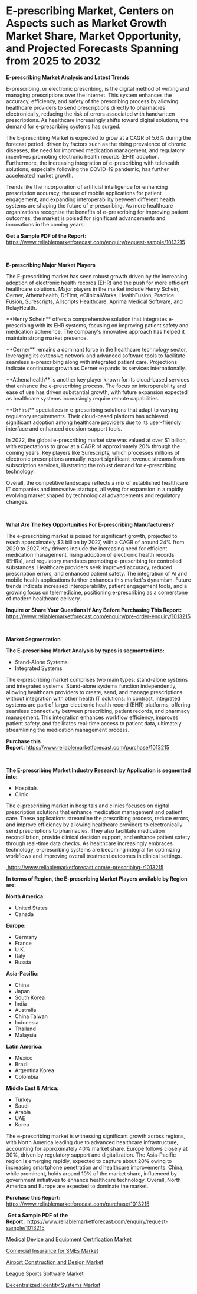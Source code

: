 <p><h1>E-prescribing Market, Centers on Aspects such as Market Growth Market Share, Market Opportunity, and Projected Forecasts Spanning from 2025 to 2032</h1></p><p><strong>E-prescribing Market Analysis and Latest Trends</strong></p>
<p><p>E-prescribing, or electronic prescribing, is the digital method of writing and managing prescriptions over the internet. This system enhances the accuracy, efficiency, and safety of the prescribing process by allowing healthcare providers to send prescriptions directly to pharmacies electronically, reducing the risk of errors associated with handwritten prescriptions. As healthcare increasingly shifts toward digital solutions, the demand for e-prescribing systems has surged.</p><p>The E-prescribing Market is expected to grow at a CAGR of 5.6% during the forecast period, driven by factors such as the rising prevalence of chronic diseases, the need for improved medication management, and regulatory incentives promoting electronic health records (EHR) adoption. Furthermore, the increasing integration of e-prescribing with telehealth solutions, especially following the COVID-19 pandemic, has further accelerated market growth. </p><p>Trends like the incorporation of artificial intelligence for enhancing prescription accuracy, the use of mobile applications for patient engagement, and expanding interoperability between different health systems are shaping the future of e-prescribing. As more healthcare organizations recognize the benefits of e-prescribing for improving patient outcomes, the market is poised for significant advancements and innovations in the coming years.</p></p>
<p><strong>Get a Sample PDF of the Report:&nbsp;</strong> <a href="https://www.reliablemarketforecast.com/enquiry/request-sample/1013215?utm_campaign=1140&utm_medium=2&utm_source=Github&utm_content=ia&utm_term=11032025&utm_id=e-prescribing">https://www.reliablemarketforecast.com/enquiry/request-sample/1013215</a></p>
<p>&nbsp;</p>
<p><strong>E-prescribing Major Market Players</strong></p>
<p><p>The E-prescribing market has seen robust growth driven by the increasing adoption of electronic health records (EHR) and the push for more efficient healthcare solutions. Major players in the market include Henry Schein, Cerner, Athenahealth, DrFirst, eClinicalWorks, HealthFusion, Practice Fusion, Surescripts, Allscripts Healthcare, Aprima Medical Software, and RelayHealth.</p><p>**Henry Schein** offers a comprehensive solution that integrates e-prescribing with its EHR systems, focusing on improving patient safety and medication adherence. The company's innovative approach has helped it maintain strong market presence. </p><p>**Cerner** remains a dominant force in the healthcare technology sector, leveraging its extensive network and advanced software tools to facilitate seamless e-prescribing along with integrated patient care. Projections indicate continuous growth as Cerner expands its services internationally.</p><p>**Athenahealth** is another key player known for its cloud-based services that enhance the e-prescribing process. The focus on interoperability and ease of use has driven substantial growth, with future expansion expected as healthcare systems increasingly require remote capabilities.</p><p>**DrFirst** specializes in e-prescribing solutions that adapt to varying regulatory requirements. Their cloud-based platform has achieved significant adoption among healthcare providers due to its user-friendly interface and enhanced decision-support tools.</p><p>In 2022, the global e-prescribing market size was valued at over $1 billion, with expectations to grow at a CAGR of approximately 20% through the coming years. Key players like Surescripts, which processes millions of electronic prescriptions annually, report significant revenue streams from subscription services, illustrating the robust demand for e-prescribing technology.</p><p>Overall, the competitive landscape reflects a mix of established healthcare IT companies and innovative startups, all vying for expansion in a rapidly evolving market shaped by technological advancements and regulatory changes.</p></p>
<p>&nbsp;</p>
<p><strong>What Are The Key Opportunities For E-prescribing Manufacturers?</strong></p>
<p><p>The e-prescribing market is poised for significant growth, projected to reach approximately $3 billion by 2027, with a CAGR of around 24% from 2020 to 2027. Key drivers include the increasing need for efficient medication management, rising adoption of electronic health records (EHRs), and regulatory mandates promoting e-prescribing for controlled substances. Healthcare providers seek improved accuracy, reduced prescription errors, and enhanced patient safety. The integration of AI and mobile health applications further enhances this market's dynamism. Future trends indicate increased interoperability, patient engagement tools, and a growing focus on telemedicine, positioning e-prescribing as a cornerstone of modern healthcare delivery.</p></p>
<p><strong>Inquire or Share Your Questions If Any Before Purchasing This Report:</strong> <a href="https://www.reliablemarketforecast.com/enquiry/pre-order-enquiry/1013215?utm_campaign=1140&utm_medium=2&utm_source=Github&utm_content=ia&utm_term=11032025&utm_id=e-prescribing">https://www.reliablemarketforecast.com/enquiry/pre-order-enquiry/1013215</a></p>
<p>&nbsp;</p>
<p><strong>Market Segmentation</strong></p>
<p><strong>The E-prescribing Market Analysis by types is segmented into:</strong></p>
<p><ul><li>Stand-Alone Systems</li><li>Integrated Systems</li></ul></p>
<p><p>The e-prescribing market comprises two main types: stand-alone systems and integrated systems. Stand-alone systems function independently, allowing healthcare providers to create, send, and manage prescriptions without integration with other health IT solutions. In contrast, integrated systems are part of larger electronic health record (EHR) platforms, offering seamless connectivity between prescribing, patient records, and pharmacy management. This integration enhances workflow efficiency, improves patient safety, and facilitates real-time access to patient data, ultimately streamlining the medication management process.</p></p>
<p><strong>Purchase this Report:&nbsp;</strong><a href="https://www.reliablemarketforecast.com/purchase/1013215?utm_campaign=1140&utm_medium=2&utm_source=Github&utm_content=ia&utm_term=11032025&utm_id=e-prescribing">https://www.reliablemarketforecast.com/purchase/1013215</a></p>
<p>&nbsp;</p>
<p><strong>The E-prescribing Market Industry Research by Application is segmented into:</strong></p>
<p><ul><li>Hospitals</li><li>Clinic</li></ul></p>
<p><p>The e-prescribing market in hospitals and clinics focuses on digital prescription solutions that enhance medication management and patient care. These applications streamline the prescribing process, reduce errors, and improve efficiency by allowing healthcare providers to electronically send prescriptions to pharmacies. They also facilitate medication reconciliation, provide clinical decision support, and enhance patient safety through real-time data checks. As healthcare increasingly embraces technology, e-prescribing systems are becoming integral for optimizing workflows and improving overall treatment outcomes in clinical settings.</p></p>
<p><a href="https://www.reliablemarketforecast.com/e-prescribing-r1013215?utm_campaign=1140&utm_medium=2&utm_source=Github&utm_content=ia&utm_term=11032025&utm_id=e-prescribing">&nbsp;https://www.reliablemarketforecast.com/e-prescribing-r1013215</a></p>
<p><strong>In terms of Region, the E-prescribing Market Players available by Region are:</strong></p>
<p>
    <p> <strong> North America: </strong>
        <ul>
            <li>United States</li>
            <li>Canada</li>
        </ul>
        </p> 
    <p> <strong> Europe: </strong>
        <ul>
            <li>Germany</li>
            <li>France</li>
            <li>U.K.</li>
            <li>Italy</li>
            <li>Russia</li>
        </ul>
        </p> 
    <p> <strong> Asia-Pacific: </strong>
        <ul>
            <li>China</li>
            <li>Japan</li>
            <li>South Korea</li>
            <li>India</li>
            <li>Australia</li>
            <li>China Taiwan</li>
            <li>Indonesia</li>
            <li>Thailand</li>
            <li>Malaysia</li>
        </ul>
        </p> 
    <p> <strong> Latin America: </strong>
        <ul>
            <li>Mexico</li>
            <li>Brazil</li>
            <li>Argentina Korea</li>
            <li>Colombia</li>
        </ul>
        </p> 
    <p> <strong> Middle East & Africa: </strong>
        <ul>
            <li>Turkey</li>
            <li>Saudi</li>
            <li>Arabia</li>
            <li>UAE</li>
            <li>Korea</li>
        </ul>
    </p>
    </p>
<p><p>The e-prescribing market is witnessing significant growth across regions, with North America leading due to advanced healthcare infrastructure, accounting for approximately 40% market share. Europe follows closely at 30%, driven by regulatory support and digitalization. The Asia-Pacific region is emerging rapidly, expected to capture about 20% owing to increasing smartphone penetration and healthcare improvements. China, while prominent, holds around 10% of the market share, influenced by government initiatives to enhance healthcare technology. Overall, North America and Europe are expected to dominate the market.</p></p>
<p><strong>Purchase this Report: </strong><a href="https://www.reliablemarketforecast.com/purchase/1013215?utm_campaign=1140&utm_medium=2&utm_source=Github&utm_content=ia&utm_term=11032025&utm_id=e-prescribing">https://www.reliablemarketforecast.com/purchase/1013215</a></p>
<p>&nbsp;<strong>Get a Sample PDF of the Report:&nbsp;&nbsp;</strong><a href="https://www.reliablemarketforecast.com/enquiry/request-sample/1013215?utm_campaign=1140&utm_medium=2&utm_source=Github&utm_content=ia&utm_term=11032025&utm_id=e-prescribing">https://www.reliablemarketforecast.com/enquiry/request-sample/1013215</a></p>
<p><strong></strong></p>
<p><p><a href="https://github.com/saguegrody74/Market-Research-Report-List-1/blob/main/medical-device-and-equipment-certification-market.md?utm_campaign=1140&utm_medium=2&utm_source=Github&utm_content=ia&utm_term=11032025&utm_id=e-prescribing">Medical Device and Equipment Certification Market</a></p><p><a href="https://github.com/luerabollevc/Market-Research-Report-List-1/blob/main/comercial-insurance-for-smes-market.md?utm_campaign=1140&utm_medium=2&utm_source=Github&utm_content=ia&utm_term=11032025&utm_id=e-prescribing">Comercial Insurance for SMEs Market</a></p><p><a href="https://github.com/aertsfecto0h/Market-Research-Report-List-1/blob/main/airport-construction-and-design-market.md?utm_campaign=1140&utm_medium=2&utm_source=Github&utm_content=ia&utm_term=11032025&utm_id=e-prescribing">Airport Construction and Design Market</a></p><p><a href="https://github.com/denighoylen1/Market-Research-Report-List-1/blob/main/league-sports-software-market.md?utm_campaign=1140&utm_medium=2&utm_source=Github&utm_content=ia&utm_term=11032025&utm_id=e-prescribing">League Sports Software Market</a></p><p><a href="https://github.com/tornapruttuz/Market-Research-Report-List-1/blob/main/decentralized-identity-systems-market.md?utm_campaign=1140&utm_medium=2&utm_source=Github&utm_content=ia&utm_term=11032025&utm_id=e-prescribing">Decentralized Identity Systems Market</a></p></p>